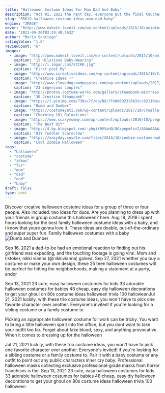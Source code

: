 ```yaml
---
title: "Halloween Costume Ideas For Mom Dad And Baby"
description: "Oct 01, 2021 the next day, everyone put the final touches on their costumes. my mother and father were not unlike the other parents in our nutley neighborhood when it came to halloween, she said in her remembering column from the halloween 2000 special issue of living. dad was an excellent conceptualist and visionary: he always came up with the costume"
slug: "55619-halloween-costume-ideas-mom-dad-baby"
engine: "IMAGE"
cover: "http://www.makeit-loveit.com/wp-content/uploads/2015/10/aviators.jpg"
date: "2021-09-26T03:39:48.563Z"
author: "Mario Santiago"
ratingValue: "1.6"
reviewCount: "6"
images:
  - image: "http://www.makeit-loveit.com/wp-content/uploads/2015/10/aviators.jpg"
    caption: "15 Hilarious Baby-Wearing"
  - image: "http://i.imgur.com/EtIKH.jpg"
    caption: "First post My"
  - image: "http://www.icreativeideas.com/wp-content/uploads/2015/10/Creative-Ideas-DIY-Father-Son-MechWarrior-Halloween-Costume-1.jpg"
    caption: "Creative Ideas -"
  - image: "http://www.ilovedogsandpuppies.com/wp-content/uploads/2017/10/06-dogs-7.jpg"
    caption: "23 ingenious couples"
  - image: "http://photos.costume-works.com/gallery/steampunk-mistress.jpg"
    caption: "30 Creative Steampunk"
  - image: "https://i.pinimg.com/736x/7f/eb/08/7feb0892328b31cc82110ac486f270be--father-son-costumes-halloween-costume-ideas.jpg"
    caption: "Dumb and Dumber"
  - image: "https://costumeyeti.com/wp-content/uploads/2017/10/Cruella-Deville-Costume.jpg"
    caption: "Charming 101 Dalmations"
  - image: "https://www.scarymommy.com/wp-content/uploads/2016/10/pregnancy-costume.jpg"
    caption: "The Best DIY"
  - image: "http://4.bp.blogspot.com/-ybqiX9VVaHQ/UGzpepmFcvI/AAAAAAAAJvc/UGpXdgGdf7M/s1600/Rit+Dye+Scarecrow+Toddler+Costume+6.jpg"
    caption: "DIY Toddler Scarecrow"
  - image: "https://easyday.snydle.com/files/2016/10/zombie-costume-makeup-ideas-25.jpg"
    caption: "Cool Zombie Halloween"
tags:
  - "halloween"
  - "costume"
  - "ideas"
  - "for"
  - "mom"
  - "dad"
  - "and"
  - "baby"
draft: false
type: post
---
```


Discover creative halloween costume ideas for a group of three or four people. Also included: two ideas for duos. Are you planning to dress up with your friends in group costume this halloween? here. Aug 18, 2019 i spent hours looking for the best family halloween costume ideas with a baby, and i know that youre gonna love it. These ideas are doable, out-of-the-ordinary and super super fun. Family halloween costumes with a baby
![Dumb and Dumber](https://i.pinimg.com/736x/7f/eb/08/7feb0892328b31cc82110ac486f270be--father-son-costumes-halloween-costume-ideas.jpg "Dumb and Dumber")

Sep 16, 2021 a dad-to-be had an emotional reaction to finding out his girlfriend was expecting, and the touching footage is going viral. Mom and tiktoker, nikki vianna (@nikkivianna) gained. Sep 27, 2021 whether you buy a costume or make your own design, these 25 teen halloween costumes will be perfect for hitting the neighborhoods, making a statement at a party, andor
<!--inArticleAds-->

<!--galleryOne-->

Sep 13, 2021 23 cute, easy halloween costumes for kids 33 adorable halloween costumes for babies 48 cheap, easy diy halloween decorations to get your ghoul on 80s costume ideas halloween trivia 100 halloweenJul 21, 2021 luckily, with these trio costume ideas, you won't have to pick one favorite character over another. Everyone's invited! if you're looking for a sibling costume or a family costume to
<!--inArticleAds-->

<!--galleryTwo-->

Picking an appropriate halloween costume for work can be tricky. You want to bring a little halloween spirit into the office, but you dont want to take your outfit too far. Forget about fake blood, sexy, and anything provocative. When it comes to dressing up for the halloween
<!--galleryThree-->

Jul 21, 2021 luckily, with these trio costume ideas, you won't have to pick one favorite character over another. Everyone's invited! if you're looking for a sibling costume or a family costume to. Pair it with a baby costume or any outfit to point out any public characters inner cry baby. Professional halloween masks collecting exclusive professional-grade masks from horror franchises is the. Sep 13, 2021 23 cute, easy halloween costumes for kids 33 adorable halloween costumes for babies 48 cheap, easy diy halloween decorations to get your ghoul on 80s costume ideas halloween trivia 100 halloween